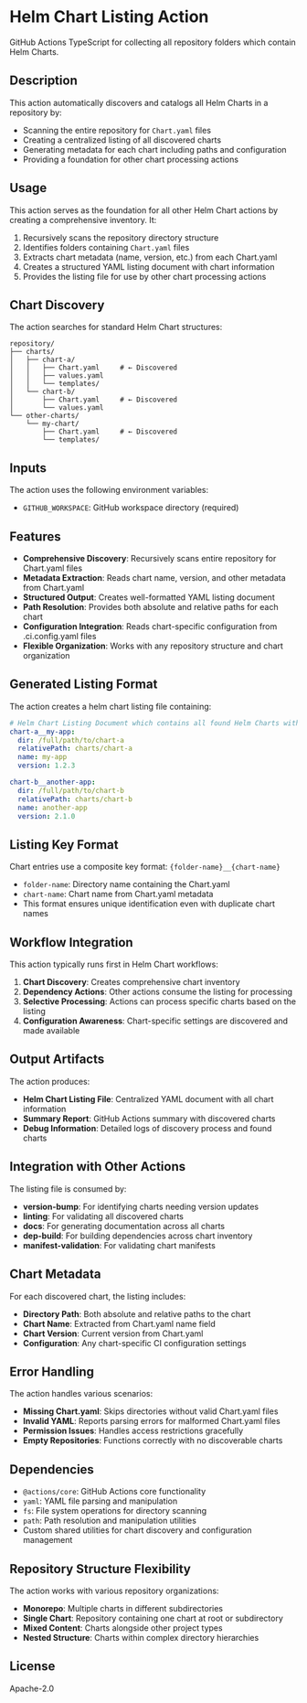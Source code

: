 # Helm Chart Listing Action

GitHub Actions TypeScript for collecting all repository folders which contain Helm Charts.

## Description

This action automatically discovers and catalogs all Helm Charts in a repository by:

- Scanning the entire repository for `Chart.yaml` files
- Creating a centralized listing of all discovered charts
- Generating metadata for each chart including paths and configuration
- Providing a foundation for other chart processing actions

## Usage

This action serves as the foundation for all other Helm Chart actions by creating a comprehensive inventory. It:

1. Recursively scans the repository directory structure
2. Identifies folders containing `Chart.yaml` files
3. Extracts chart metadata (name, version, etc.) from each Chart.yaml
4. Creates a structured YAML listing document with chart information
5. Provides the listing file for use by other chart processing actions

## Chart Discovery

The action searches for standard Helm Chart structures:
```
repository/
├── charts/
│   ├── chart-a/
│   │   ├── Chart.yaml     # ← Discovered
│   │   ├── values.yaml
│   │   └── templates/
│   └── chart-b/
│       ├── Chart.yaml     # ← Discovered
│       └── values.yaml
└── other-charts/
    └── my-chart/
        ├── Chart.yaml     # ← Discovered
        └── templates/
```

## Inputs

The action uses the following environment variables:

- `GITHUB_WORKSPACE`: GitHub workspace directory (required)

## Features

- **Comprehensive Discovery**: Recursively scans entire repository for Chart.yaml files
- **Metadata Extraction**: Reads chart name, version, and other metadata from Chart.yaml
- **Structured Output**: Creates well-formatted YAML listing document
- **Path Resolution**: Provides both absolute and relative paths for each chart
- **Configuration Integration**: Reads chart-specific configuration from .ci.config.yaml files
- **Flexible Organization**: Works with any repository structure and chart organization

## Generated Listing Format

The action creates a helm chart listing file containing:

```yaml
# Helm Chart Listing Document which contains all found Helm Charts with Chart.yaml
chart-a__my-app:
  dir: /full/path/to/chart-a
  relativePath: charts/chart-a
  name: my-app
  version: 1.2.3

chart-b__another-app:
  dir: /full/path/to/chart-b  
  relativePath: charts/chart-b
  name: another-app
  version: 2.1.0
```

## Listing Key Format

Chart entries use a composite key format: `{folder-name}__{chart-name}`

- `folder-name`: Directory name containing the Chart.yaml
- `chart-name`: Chart name from Chart.yaml metadata
- This format ensures unique identification even with duplicate chart names

## Workflow Integration

This action typically runs first in Helm Chart workflows:

1. **Chart Discovery**: Creates comprehensive chart inventory
2. **Dependency Actions**: Other actions consume the listing for processing
3. **Selective Processing**: Actions can process specific charts based on the listing
4. **Configuration Awareness**: Chart-specific settings are discovered and made available

## Output Artifacts

The action produces:

- **Helm Chart Listing File**: Centralized YAML document with all chart information
- **Summary Report**: GitHub Actions summary with discovered charts
- **Debug Information**: Detailed logs of discovery process and found charts

## Integration with Other Actions

The listing file is consumed by:

- **version-bump**: For identifying charts needing version updates
- **linting**: For validating all discovered charts
- **docs**: For generating documentation across all charts
- **dep-build**: For building dependencies across chart inventory
- **manifest-validation**: For validating chart manifests

## Chart Metadata

For each discovered chart, the listing includes:

- **Directory Path**: Both absolute and relative paths to the chart
- **Chart Name**: Extracted from Chart.yaml name field
- **Chart Version**: Current version from Chart.yaml
- **Configuration**: Any chart-specific CI configuration settings

## Error Handling

The action handles various scenarios:

- **Missing Chart.yaml**: Skips directories without valid Chart.yaml files
- **Invalid YAML**: Reports parsing errors for malformed Chart.yaml files
- **Permission Issues**: Handles access restrictions gracefully
- **Empty Repositories**: Functions correctly with no discoverable charts

## Dependencies

- `@actions/core`: GitHub Actions core functionality
- `yaml`: YAML file parsing and manipulation
- `fs`: File system operations for directory scanning
- `path`: Path resolution and manipulation utilities
- Custom shared utilities for chart discovery and configuration management

## Repository Structure Flexibility

The action works with various repository organizations:

- **Monorepo**: Multiple charts in different subdirectories
- **Single Chart**: Repository containing one chart at root or subdirectory
- **Mixed Content**: Charts alongside other project types
- **Nested Structure**: Charts within complex directory hierarchies

## License

Apache-2.0